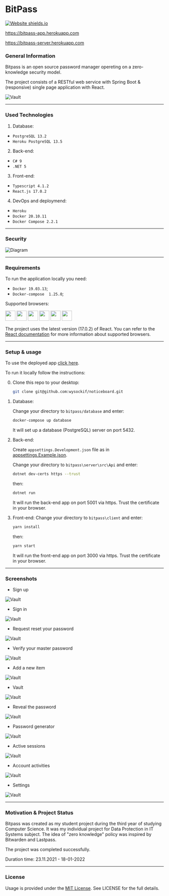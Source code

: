 # BitPass
[![Website shields.io](https://img.shields.io/website-up-down-green-red/http/shields.io.svg)](https://bitpass-app.herokuapp.com)

<a href="https://bitpass-app.herokuapp.com" target="_blank">https://bitpass-app.herokuapp.com</a>

<a href="https://bitpass-server.herokuapp.com" target="_blank">https://bitpass-server.herokuapp.com</a>

### General Information

Bitpass is an open source password manager opereting on a zero-knowledge security model. 

The project consists of a RESTful web service with Spring Boot & (responsive) single page application with React.

![Vault](img/Vault.png)


---
### Used Technologies

1. Database:
- `PostgreSQL 13.2`
- `Heroku PostgreSQL 13.5`

2. Back-end:
- `C# 9`
- `.NET 5`

3. Front-end:
- `Typescript 4.1.2`
- `React.js 17.0.2`

4. DevOps and deploymend:
- `Heroku`
- `Docker 20.10.11`
- `Docker Compose 2.2.1`

---

### Security
![Diagram](img/diagram.svg)

---
### Requirements

To run the application locally you need:

* `Docker 19.03.13`;
* `Docker-compose  1.25.0`;

Supported browsers:
<p float="left">
    <img src="https://imgur.com/3C4iKO0.png" width="32" height="32">
    <img src="https://imgur.com/ihXsdDO.png" width="32" height="32">
    <img src="https://imgur.com/vMcaXaw.png" width="32" height="32">
    <img src="https://imgur.com/nSJ9htU.png" width="32" height="32">
    <img src="https://imgur.com/ENbaWUu.png" width="32" height="32">
    <img src="https://imgur.com/z8yjLZ2.png" width="32" height="32">
</p>


The project uses the latest version (17.0.2) of React. You can refer to the  <a href="https://reactjs.org/docs/react-dom.html#browser-support" target="_blank">React documentation</a> for more information about supported browsers.

---
### Setup & usage

To use the deployed app <a href="https://bitpass-app.herokuapp.com" target="_blank">click here</a>.

To run it locally follow the instructions:

0. Clone this repo to your desktop:

    ```sh
    git clone git@github.com:wysockif/noticeboard.git
    ```
1. Database:

    Change your directory to `bitpass/database` and enter:

    ```sh
    docker-compose up database
    ```

    It will set up a database (PostgreSQL) server on port 5432.

2. Back-end:

    Create `appsettings.Development.json` file as in <a href="https://github.com/wysockif/bitpass/blob/main/server/src/Api/appsettings.Example.json" target="_blank">appsettings.Example.json</a>.

    Change your directory to `bitpass\server\src\Api` and enter:

    ```bash
    dotnet dev-certs https --trust
     ```
    
    then:

    ```bash
    dotnet run
     ```

     It will run the back-end app on port 5001 via https. Trust the certificate in your browser.

3. Front-end: 
    Change your directory to `bitpass\client` and enter:
    ```bash
    yarn install
    ```
    then: 

    ```bash
    yarn start
    ```

    It will run the front-end app on port 3000 via https. Trust the certificate in your browser.

---
### Screenshots

* Sign up

![Vault](img/SignUp.png)

* Sign in

![Vault](img/SignIn.png)

* Request reset your password

![Vault](img/RequestResetPassword.png)

* Verify your master password

![Vault](img/VerifyMasterPassword.png)

* Add a new item

![Vault](img/AddNewItem.png)

* Vault

![Vault](img/Vault.png)

* Reveal the password

![Vault](img/RevealingPassword.png)

* Password generator

![Vault](img/PasswordGenerator.png)

* Active sessions

![Vault](img/ActiveSessions.png)

* Account activities

![Vault](img/AccountActivities.png)

* Settings

![Vault](img/Settings.png)

---
### Motivation & Project Status

Bitpass was created as my student project during the third year of studying Computer Science. It was my individual project for Data Protection in IT Systems subject. The idea of "zero knowledge" policy was inspired by Bitwarden and Lastpass.

The project was completed successfully.

Duration time: 23.11.2021 - 18-01-2022

---
### License
Usage is provided under the [MIT License](http://opensource.org/licenses/mit-license.php). See LICENSE for the full details.

